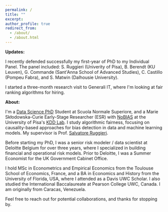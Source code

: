 ```yaml
---
permalink: /
title: ""
excerpt:
author_profile: true
redirect_from: 
  - /about/
  - /about.html
---
```


**Updates:**

I recently defended successfully my first-year of PhD to my Individual Panel. The panel included: S. Ruggieri (Univerity of Pisa), B. Berendt (KU Leuven), G. Commande (Sant'Anna School of Advanced Studies), C. Castillo (Pompeu Fabra), and S. Matwin (Dalhousie University).

I started a three-month research visit to Generali IT, where I'm looking at fair ranking algorithms for hiring.

**About:**

I'm a [Data Science PhD]( https://www.phd-ai.it/) Student at Scuola Normale Superiore, and a Marie Skłodowska-Curie Early-Stage Researcher (ESR) with [NoBIAS](https://nobias-project.eu/) at the University of Pisa's [KDD Lab](https://kdd.isti.cnr.it/). I study algorithmic fairness, focusing on causality-based approaches for bias detection in data and machine learning models. My supervisor is Prof. [Salvatore Ruggieri](http://pages.di.unipi.it/ruggieri/).

Before starting my PhD, I was a senior risk modeler / data scientist at Deloitte Belgium for over three years, where I specialized in building financial and operational risk models. Prior to Deloitte, I was a Summer Economist for the UK Government Cabinet Office.

I hold MSc in Econometrics and Empirical Economics from the Toulouse School of Economics, France, and a BA in Economics and History from the University of Florida, USA, where I attended as a Davis UWC Scholar. I also studied the International Baccalaureate at Pearson College UWC, Canada. I am originally from Caracas, Venezuela.

Feel free to reach out for potential collaborations, and thanks for stopping by.